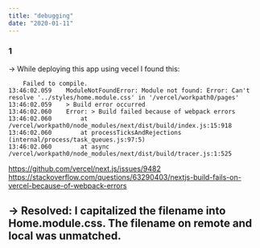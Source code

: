 ```yaml
---
title: "debugging"
date: "2020-01-11"
---
```


### 1 
-> While deploying this app using vecel I found this:
```
	Failed to compile.
13:46:02.059  	ModuleNotFoundError: Module not found: Error: Can't resolve '../styles/home.module.css' in '/vercel/workpath0/pages'
13:46:02.059  	> Build error occurred
13:46:02.060  	Error: > Build failed because of webpack errors
13:46:02.060  	    at /vercel/workpath0/node_modules/next/dist/build/index.js:15:918
13:46:02.060  	    at processTicksAndRejections (internal/process/task_queues.js:97:5)
13:46:02.060  	    at async /vercel/workpath0/node_modules/next/dist/build/tracer.js:1:525
```

https://github.com/vercel/next.js/issues/9482
https://stackoverflow.com/questions/63290403/nextjs-build-fails-on-vercel-because-of-webpack-errors

-> Resolved: I capitalized the filename into Home.module.css. The filename on remote and local was unmatched.
---
